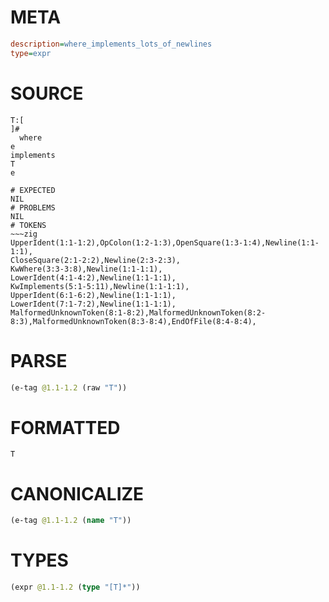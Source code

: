 # META
~~~ini
description=where_implements_lots_of_newlines
type=expr
~~~
# SOURCE
~~~roc
T:[
]#
  where
e
implements
T
e
~~~
~~~
# EXPECTED
NIL
# PROBLEMS
NIL
# TOKENS
~~~zig
UpperIdent(1:1-1:2),OpColon(1:2-1:3),OpenSquare(1:3-1:4),Newline(1:1-1:1),
CloseSquare(2:1-2:2),Newline(2:3-2:3),
KwWhere(3:3-3:8),Newline(1:1-1:1),
LowerIdent(4:1-4:2),Newline(1:1-1:1),
KwImplements(5:1-5:11),Newline(1:1-1:1),
UpperIdent(6:1-6:2),Newline(1:1-1:1),
LowerIdent(7:1-7:2),Newline(1:1-1:1),
MalformedUnknownToken(8:1-8:2),MalformedUnknownToken(8:2-8:3),MalformedUnknownToken(8:3-8:4),EndOfFile(8:4-8:4),
~~~
# PARSE
~~~clojure
(e-tag @1.1-1.2 (raw "T"))
~~~
# FORMATTED
~~~roc
T
~~~
# CANONICALIZE
~~~clojure
(e-tag @1.1-1.2 (name "T"))
~~~
# TYPES
~~~clojure
(expr @1.1-1.2 (type "[T]*"))
~~~
